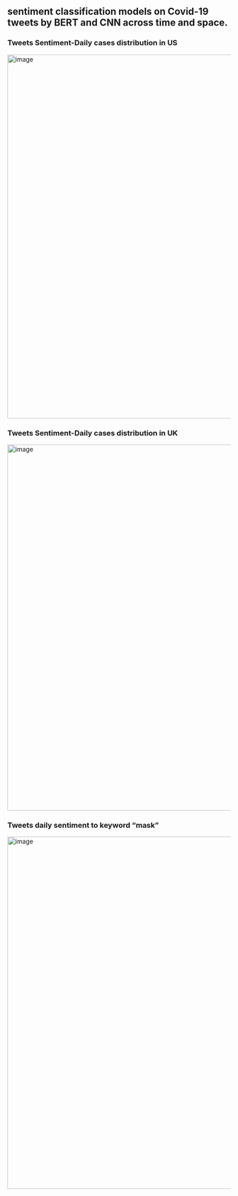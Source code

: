 
## sentiment classification models on Covid-19 tweets by BERT and CNN across time and space.


### Tweets Sentiment-Daily cases distribution in US
<img width="822" alt="image" src="https://user-images.githubusercontent.com/49421464/135540107-5dcc9d91-a461-4b30-8ef6-5887ada38d6b.png">


### Tweets Sentiment-Daily cases distribution in UK
<img width="827" alt="image" src="https://user-images.githubusercontent.com/49421464/135540242-adec2f5a-37b5-4974-8992-82af32faf888.png">


### Tweets daily sentiment to keyword “mask”
<img width="796" alt="image" src="https://user-images.githubusercontent.com/49421464/135540318-f483cfb9-9993-4edc-a641-3b85bda61aaf.png">
